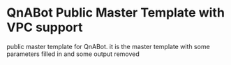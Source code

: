 # QnABot Public Master Template with VPC support
public master template for QnABot. it is the master template with some parameters filled in and some output removed
